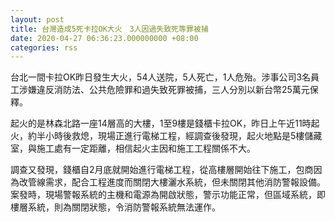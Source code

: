 ```yaml
---
layout: post
title: 台灣造成5死卡拉OK大火　3人因過失致死等罪被捕
date: 2020-04-27 06:36:23.000000000 +08:00
categories: rss
---
```


台北一間卡拉OK昨日發生大火，54人送院，5人死亡，1人危殆。涉事公司3名員工涉嫌違反消防法、公共危險罪和過失致死罪被捕，三人分別以新台幣25萬元保釋。

起火的是林森北路一座14層高的大樓，1至9樓是錢櫃卡拉OK，昨日上午近11時起火，約半小時後救熄，現場正進行電梯工程，經調查後發現，起火地點是5樓儲藏室，與施工處有一定距離，相信起火主因和施工工程關係不大。

調查又發現，錢櫃自2月底就開始進行電梯工程，從高樓層開始往下施工，包商因為改管線需求，配合工程進度而關閉大樓灑水系統，但未關閉其他消防警報設備。案發時，現場警報系統的主機和電源為開啟狀態，警示功能正常，但區域系統，即樓層系統，則為關閉狀態，令消防警報系統無法運作。
